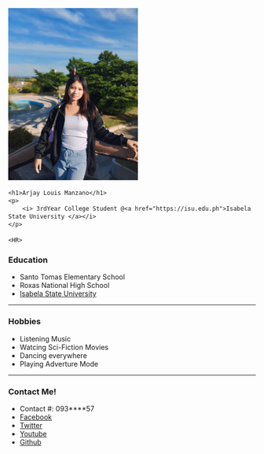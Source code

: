 <!DOCTYPE html>
<html lang="en">
<head>
    <meta charset="UTF-8">
    <meta http-equiv="X-UA-Compatible" content="IE=edge">
    <meta name="viewport" content="width=device-width, initial-scale=1.0">
</head>
<body>
    <img src="rose.jpg" alt="Manzano_Arjay_Louis" height="350">
    
    <h1>Arjay Louis Manzano</h1>
    <p>
        <i> 3rdYear College Student @<a href="https://isu.edu.ph">Isabela State University </a></i>
    </p>

    <HR>

<h3>Education</h3>
<ul>
    <li> Santo Tomas Elementary School </li>
    <li> Roxas National High School </li>
    <li><a href="https://isu.edu.ph"> Isabela State University </a></li>
</ul>

<hr>

<h3> Hobbies </h3>
<ul>
    <li> Listening Music </li>
    <li> Watcing Sci-Fiction Movies </li>
    <li> Dancing everywhere </li>
    <li> Playing Adverture Mode </li>
</ul>
<Hr>
<h3>Contact Me!</h3>
<ul>
    <li>Contact #: 093****57</li>
    <li><a href="notweb.html">Facebook</a></li>
    <li><a href="notweb.html">Twitter</a></li>
    <li><a href="notweb.html">Youtube</a> </li>
    <li><a href="notweb.html"> Github</a></li>
</ul>

</body>
</html>

